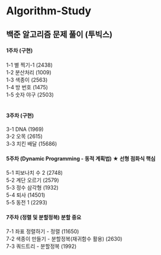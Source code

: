 # Algorithm-Study
## 백준 알고리즘 문제 풀이 (투빅스)

#### 1주차 (구현) <br>
1-1 별 찍기-1 (2438) <br>
1-2 분산처리 (1009) <br>
1-3 색종이 (2563) <br>
1-4 방 번호 (1475) <br>
1-5 숫자 야구 (2503) <br>
<br>
#### 3주차 (구현) <br>
3-1 DNA (1969) <br>
3-2 오목 (2615) <br>
3-3 치킨 배달 (15686) <br>

#### 5주차 (Dynamic Programming - 동적 계획법) ★ 선형 점화식 핵심 <br>
5-1 피보나치 수 2 (2748) <br>
5-2 계단 오르기 (2579) <br>
5-3 정수 삼각형 (1932) <br>
5-4 퇴사 (14501) <br>
5-5 동전 1 (2293) <br>

#### 7주차 (정렬 및 분할정복) 분할 중요 <br>
7-1 좌표 정렬하기 - 정렬 (11650) <br>
7-2 색종이 만들기 - 분할정복(재귀함수 활용) (2630) <br>
7-3 쿼드트리 - 분할정복 (1992) <br>
